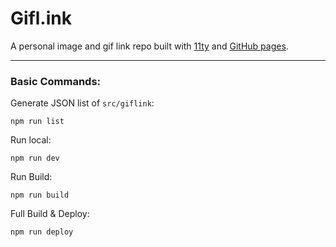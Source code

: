 # Gifl.ink

A personal image and gif link repo built with [11ty](https://www.11ty.dev) and [GitHub pages](https://pages.github.com/).

***

### Basic Commands:
Generate JSON list of `src/giflink`:

    npm run list

Run local:

    npm run dev

Run Build:

    npm run build

Full Build & Deploy:

    npm run deploy